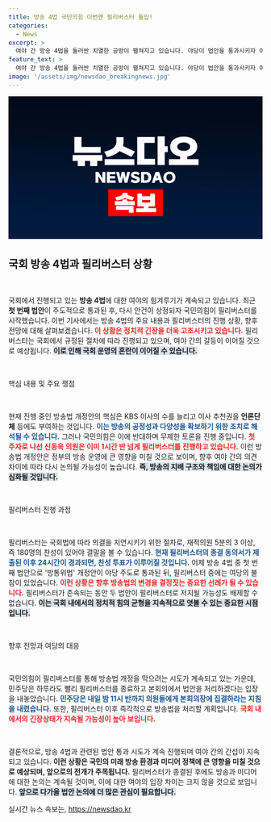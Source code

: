 ```yaml
---
title: 방송 4법 국민의힘 이번엔 필리버스터 돌입!
categories:
  - News
excerpt: >
  여야 간 방송 4법을 둘러싼 치열한 공방이 펼쳐지고 있습니다. 야당이 법안을 통과시키자 여당은 무제한 토론으로 맞서며 긴박한 상황이 이어지고 있는데, 과연 어떤 결말이 기다리고 있을까요? 클릭하면 숨겨진 정치의 이면을 들여다볼 수 있습니다!
feature_text: >
  여야 간 방송 4법을 둘러싼 치열한 공방이 펼쳐지고 있습니다. 야당이 법안을 통과시키자 여당은 무제한 토론으로 맞서며 긴박한 상황이 이어지고 있는데, 과연 어떤 결말이 기다리고 있을까요? 클릭하면 숨겨진 정치의 이면을 들여다볼 수 있습니다!
image: '/assets/img/newsdao_breakingnews.jpg'
---
```


<p><img src="/assets/img/newsdao_breakingnews.jpg" alt="flaretime 속보" /></p>

<h2 data-ke-size="size26">국회 방송 4법과 필리버스터 상황</h2>

<p data-ke-size="size16">&nbsp;</p>

<p>국회에서 진행되고 있는 <b>방송 4법</b>에 대한 여야의 힘겨루기가 계속되고 있습니다. 최근 <b>첫 번째 법안</b>이 주도적으로 통과된 후, 다시 안건이 상정되자 국민의힘이 필리버스터를 시작했습니다. 이번 기사에서는 방송 4법의 주요 내용과 필리버스터의 진행 상황, 향후 전망에 대해 살펴보겠습니다. <b><span style="color: #ee2323;">이 상황은 정치적 긴장을 더욱 고조시키고 있습니다.</span></b> 필리버스터는 국회에서 규정된 절차에 따라 진행되고 있으며, 여야 간의 갈등이 이어질 것으로 예상됩니다. <b><span style="background-color: #21538527;">이로 인해 국회 운영의 혼란이 이어질 수 있습니다.</span></b></p>

<p data-ke-size="size16">&nbsp;</p>

<p>핵심 내용 및 주요 쟁점</p>

<p data-ke-size="size16">&nbsp;</p>

<p>현재 진행 중인 방송법 개정안의 핵심은 KBS 이사의 수를 늘리고 이사 추천권을 <b>언론단체</b> 등에도 부여하는 것입니다. <b><span style="color: #1a5490;">이는 방송의 공정성과 다양성을 확보하기 위한 조치로 해석될 수 있습니다.</span></b> 그러나 국민의힘은 이에 반대하며 무제한 토론을 진행 중입니다. <b><span style="color: #ee2323;">첫 주자로 나선 신동욱 의원은 이미 1시간 반 넘게 필리버스터를 진행하고 있습니다.</span></b> 이런 방송법 개정안은 정부의 방송 운영에 큰 영향을 미칠 것으로 보이며, 향후 여야 간의 의견 차이에 따라 다시 논의될 가능성이 높습니다. <b><span style="background-color: #21538527;">즉, 방송의 지배 구조와 책임에 대한 논의가 심화될 것입니다.</span></b></p>

<p data-ke-size="size16">&nbsp;</p>

<p>필리버스터 진행 과정</p>

<p data-ke-size="size16">&nbsp;</p>

<p>필리버스터는 국회법에 따라 의결을 지연시키기 위한 절차로, 재적의원 5분의 3 이상, 즉 180명의 찬성이 있어야 결말을 볼 수 있습니다. <b><span style="color: #1a5490;">현재 필리버스터의 종결 동의서가 제출된 이후 24시간이 경과되면, 찬성 투표가 이루어질 것입니다.</span></b> 어제 방송 4법 중 첫 번째 법안으로 '방통위법' 개정안이 야당 주도로 통과된 뒤, 필리버스터 중에는 여당의 불참이 있었습니다. <b><span style="color: #ee2323;">이런 상황은 향후 방송법의 변경을 결정짓는 중요한 선례가 될 수 있습니다.</span></b> 필리버스터가 존속되는 동안 두 법안이 필리버스터로 저지될 가능성도 배제할 수 없습니다. <b><span style="background-color: #21538527;">이는 국회 내에서의 정치적 힘의 균형을 지속적으로 엿볼 수 있는 중요한 시점입니다.</span></b></p>

<p data-ke-size="size16">&nbsp;</p>

<p>향후 전망과 여당의 대응</p>

<p data-ke-size="size16">&nbsp;</p>

<p>국민의힘이 필리버스터를 통해 방송법 개정을 막으려는 시도가 계속되고 있는 가운데, 민주당은 하루라도 빨리 필리버스터를 종료하고 본회의에서 법안을 처리하겠다는 입장을 내놓았습니다. <b><span style="color: #1a5490;">민주당은 내일 밤 11시 반까지 의원들에게 본회의장에 집결하라는 지침을 내렸습니다.</span></b> 또한, 필리버스터 이후 즉각적으로 방송법을 처리할 계획입니다. <b><span style="color: #ee2323;">국회 내에서의 긴장상태가 지속될 가능성이 높아 보입니다.</span></b></p>

<p data-ke-size="size16">&nbsp;</p>

<p>결론적으로, 방송 4법과 관련된 법안 통과 시도가 계속 진행되며 여야 간의 간섭이 지속되고 있습니다. <b>이런 상황은 국민의 미래 방송 환경과 미디어 정책에 큰 영향을 미칠 것으로 예상되며, 앞으로의 전개가 주목됩니다.</b> 필리버스터가 종결된 후에도 방송과 미디어에 대한 논의는 계속될 것이며, 이에 대한 여야의 입장 차이는 크지 않을 것으로 보입니다. <b><span style="background-color: #21538527;">앞으로 다가올 법안 논의에 더 많은 관심이 필요합니다.</span></b></p>
실시간 뉴스 속보는, <a href="https://newsdao.kr" rel="dofollow">https://newsdao.kr</a>


